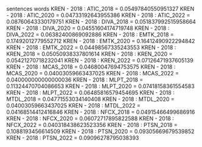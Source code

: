 sentences
words
KREN - 2018 : ATIC_2018 = 0.05497840550951327
KREN - 2018 : ATIC_2020 = 0.04733192643955386
KREN - 2018 : ATIC_2022 = 0.08760643330179751
KREN - 2018 : DIVA_2018 = 0.051837992515958664
KREN - 2018 : DIVA_2020 = 0.04551604174719748
KREN - 2018 : DIVA_2022 = 0.06382400869092886
KREN - 2018 : EMTK_2018 = 0.17492012779552712
KREN - 2018 : EMTK_2020 = 0.16412490922294842
KREN - 2018 : EMTK_2022 = 0.04498567335243553
KREN - 2018 : KREN_2018 = 0.05050938337801614
KREN - 2018 : KREN_2020 = 0.05421270718232041
KREN - 2018 : KREN_2022 = 0.07126471937605139
KREN - 2018 : MCAS_2018 = 0.04680047694753575
KREN - 2018 : MCAS_2020 = 0.04003059663437025
KREN - 2018 : MCAS_2022 = 0.040000000000000036
KREN - 2018 : MLPT_2018 = 0.11324470704086653
KREN - 2018 : MLPT_2020 = 0.07418158361554583
KREN - 2018 : MLPT_2022 = 0.06485816579454695
KREN - 2018 : MTDL_2018 = 0.04771553034140408
KREN - 2018 : MTDL_2020 = 0.04003059663437025
KREN - 2018 : MTDL_2022 = 0.04168514412416846
KREN - 2018 : NFCX_2018 = 0.04915466499686916
KREN - 2018 : NFCX_2020 = 0.06072717895822588
KREN - 2018 : NFCX_2022 = 0.040318438623523356
KREN - 2018 : PTSN_2018 = 0.1088193456614509
KREN - 2018 : PTSN_2020 = 0.09305669679539852
KREN - 2018 : PTSN_2022 = 0.09096278795038393
